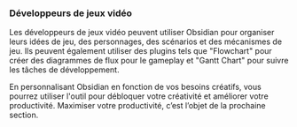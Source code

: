 ### Développeurs de jeux vidéo 
Les développeurs de jeux vidéo peuvent utiliser Obsidian pour organiser leurs idées de jeu, des personnages, des scénarios et des mécanismes de jeu. Ils peuvent également utiliser des plugins tels que "Flowchart" pour créer des diagrammes de flux pour le gameplay et "Gantt Chart" pour suivre les tâches de développement.

En personnalisant Obsidian en fonction de vos besoins créatifs, vous pourrez utiliser l'outil pour débloquer votre créativité et améliorer votre productivité. Maximiser votre productivité, c’est l’objet de la prochaine section.